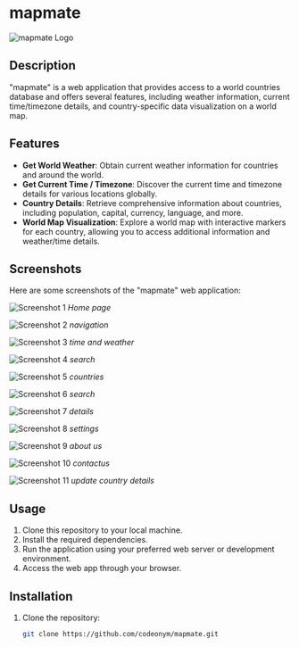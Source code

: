 # mapmate

![mapmate Logo](public/assets/logos/mapmate1.png)

## Description
"mapmate" is a web application that provides access to a world countries database and offers several features, including weather information, current time/timezone details, and country-specific data visualization on a world map.

## Features
- **Get World Weather**: Obtain current weather information for countries and around the world.
- **Get Current Time / Timezone**: Discover the current time and timezone details for various locations globally.
- **Country Details**: Retrieve comprehensive information about countries, including population, capital, currency, language, and more.
- **World Map Visualization**: Explore a world map with interactive markers for each country, allowing you to access additional information and weather/time details.

## Screenshots
Here are some screenshots of the "mapmate" web application:

![Screenshot 1](demo/map1.png)
*Home page*

![Screenshot 2](demo/map2.png)
*navigation*

![Screenshot 3](demo/map3.png)
*time and weather*

![Screenshot 4](demo/map4.png)
*search*

![Screenshot 5](demo/map5.png)
*countries*

![Screenshot 6](demo/map6.png)
*search*

![Screenshot 7](demo/map7.png)
*details*

![Screenshot 8](demo/map8.png)
*settings*

![Screenshot 9](demo/map10.png)
*about us*

![Screenshot 10](demo/map11.png)
*contactus*

![Screenshot 11](demo/map12.png)
*update country details*

## Usage
1. Clone this repository to your local machine.
2. Install the required dependencies.
3. Run the application using your preferred web server or development environment.
4. Access the web app through your browser.

## Installation
1. Clone the repository:
   ```bash
   git clone https://github.com/codeonym/mapmate.git
